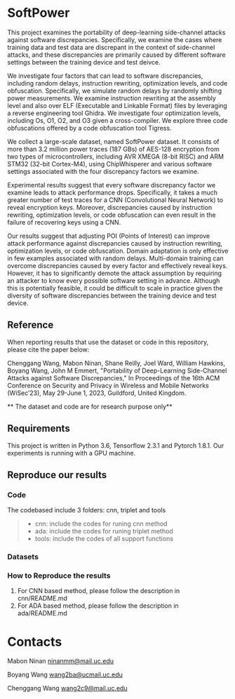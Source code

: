 # SoftPower

This project examines the portability of deep-learning side-channel attacks against software discrepancies. Specifically, we examine the cases where training data and test data are discrepant in the context of side-channel attacks, and these discrepancies are primarily caused by different software settings between the training device and test deivce. 

We investigate four factors that can lead to software discrepancies, including random delays, instruction rewriting, optimization levels, and code obfuscation. Specifically, we simulate random delays by randomly shifting power measurements. We examine instruction rewriting at the assembly level and also over ELF (Executable and Linkable Format) files by leveraging a reverse engineering tool Ghidra. We investigate four optimization levels, including Os, O1, O2, and O3 given a cross-compiler. We explore three code obfuscations offered by a code obfuscation tool Tigress.

We collect a large-scale dataset, named SoftPower dataset. It consists of more than 3.2 million power traces (187 GBs) of AES-128 encryption from two types of microcontrollers, including AVR XMEGA (8-bit RISC) and ARM STM32 (32-bit Cortex-M4), using ChipWhisperer and various software settings associated with the four discrepancy factors we examine.

Experimental results suggest that every software discrepancy factor we examine leads to attack performance drops. Specifically, it takes a much greater number of test traces for a CNN (Convolutional Neural Network) to reveal encryption keys. Moreover, discrepancies caused by instruction rewriting, optimization levels, or code obfuscation can even result in the failure of recovering keys using a CNN.

Our results suggest that adjusting POI (Points of Interest) can improve attack performance against discrepancies caused by instruction rewriting, optimization levels, or code obfuscation. Domain adaptation is only effective in few examples associated with random delays. Multi-domain training can overcome discrepancies caused by every factor and effectively reveal keys. However, it has to significantly demote the attack assumption by requiring an attacker to know every possible software setting in advance. Although this is potentially feasible, it could be difficult to scale in practice given the diversity of software discrepancies between the training device and test device. 


## Reference
When reporting results that use the dataset or code in this repository, please cite the paper below:

Chenggang Wang, Mabon Ninan, Shane Reilly, Joel Ward, William Hawkins, Boyang Wang, John M Emmert, "Portability of Deep-Learning Side-Channel Attacks against Software Discrepancies," In Proceedings of the 16th ACM Conference on Security and Privacy in Wireless and Mobile
Networks (WiSec’23), May 29-June 1, 2023, Guildford, United Kingdom.

** The dataset and code are for research purpose only**

## Requirements
This project is written in Python 3.6, Tensorflow 2.3.1 and Pytorch 1.8.1. Our experiments is running with a GPU machine.

## Reproduce our results
### Code 
The codebased include 3 folders: cnn, triplet and tools
>
> - cnn: include the codes for runing cnn method
> - ada: include the codes for runing triplet method
> - tools: include the codes of all support functions
>

### Datasets


### How to Reproduce the results
1. For CNN based method, please follow the description in cnn/README.md
2. For ADA based method, please follow the description in ada/README.md


# Contacts
Mabon Ninan ninanmm@mail.uc.edu

Boyang Wang wang2ba@ucmail.uc.edu

Chenggang Wang wang2c9@mail.uc.edu

